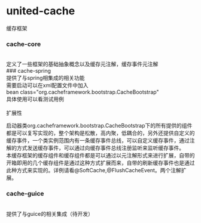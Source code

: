 # united-cache
缓存框架 </br>
### cache-core 
</br>
定义了一些框架的基础抽象概念以及缓存元注解，缓存事件元注解</br>
### cache-spring
</br>
提供了与spring相集成的相关功能</br>
需要启动可以在xml配置文件中加入</br>
bean class="org.cacheframework.bootstrap.CacheBootstrap" </br>
具体使用可以看测试用例</br><br>
扩展性

启动器类org.cacheframework.bootstrap.CacheBootstrap下的所有提供的组件都是可以复写实现的，整个架构是松散，高内聚，低耦合的，另外还提供自定义的缓存事件，一个类实例范围内有一条缓存事件总线，可以自定义缓存事件，通过注解的方式发送缓存事件，可以通过向缓存事件总线注册监听来监听缓存事件。<br>
本缓存框架的缓存组件和缓存组件都是可以通过以元注解形式来进行扩展，自带的开箱即用的几个缓存组件是通过这种方式扩展而来，自带的刷新缓存事件也是通过此种方式来实现的。详例请看@SoftCache,@FlushCacheEvent。两个注解扩展。
### cache-guice
</br>
提供了与guice的相关集成（待开发）</br>
